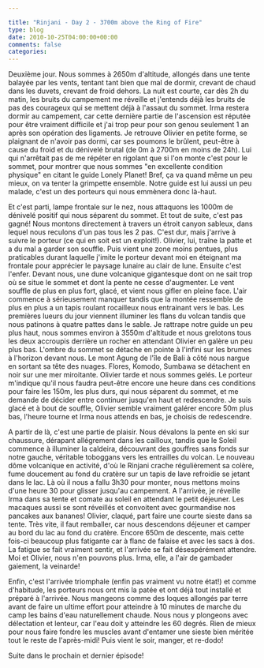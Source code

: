 ```yaml
---

title: "Rinjani - Day 2 - 3700m above the Ring of Fire"
type: blog
date: 2010-10-25T04:00:00+00:00
comments: false
categories: 
---
```


Deuxième jour. Nous sommes à 2650m d'altitude, allongés dans une tente balayée par les vents, tentant tant bien que mal de dormir, crevant de chaud dans les duvets, crevant de froid dehors. La nuit est courte, car dès 2h du matin, les bruits du campement me réveille et j'entends déjà les bruits de pas des courageux qui se mettent déjà à l'assaut du sommet. Irma restera dormir au campement, car cette dernière partie de l'ascension est réputée pour être vraiment difficile et j'ai trop peur pour son genou seulement 1 an après son opération des ligaments. Je retrouve Olivier en petite forme, se plaignant de n'avoir pas dormi, car ses poumons le brûlent, peut-être à cause du froid et du dénivelé brutal (de 0m à 2700m en moins de 24h). Lui qui n'arrêtait pas de me répéter en rigolant que si l'on monte c'est pour le sommet, pour montrer que nous sommes "en excellente condition physique" en citant le guide Lonely Planet! Bref, ça va quand même un peu mieux, on va tenter la grimpette ensemble. Notre guide est lui aussi un peu malade, c'est un des porteurs qui nous emmènera donc là-haut.

 Et c'est parti, lampe frontale sur le nez, nous attaquons les 1000m de dénivelé positif qui nous séparent du sommet. Et tout de suite, c'est pas gagné! Nous montons directement à travers un étroit canyon sableux, dans lequel nous reculons d'un pas tous les 2 pas. C'est dur, mais j'arrive à suivre le porteur (ce qui en soit est un exploit!). Olivier, lui, traîne la patte et a du mal a garder son souffle. Puis vient une zone moins pentues, plus praticables durant laquelle j'imite le porteur devant moi en éteignant ma frontale pour apprécier le paysage lunaire au clair de lune. Ensuite c'est l'enfer. Devant nous, une dune volcanique gigantesque dont on ne sait trop où se situe le sommet et dont la pente ne cesse d'augmenter. Le vent souffle de plus en plus fort, glacé, et vient nous gifler en pleine face. L'air commence à sérieusement manquer tandis que la montée ressemble de plus en plus a un tapis roulant rocailleux nous entrainant vers le bas. Les premières lueurs du jour viennent illuminer les flans du volcan tandis que nous patinons à quatre pattes dans le sable. Je rattrape notre guide un peu plus haut, nous sommes environ à 3550m d'altitude et nous grelotons tous les deux accroupis derrière un rocher en attendant Olivier en galère un peu plus bas. L'ombre du sommet se détache en pointe à l'infini sur les brumes à l'horizon devant nous. Le mont Agung de l'île de Bali à côté nous nargue en sortant sa tête des nuages. Flores, Komodo, Sumbawa se détachent en noir sur une mer miroitante. Olivier tarde et nous sommes gelés. Le porteur m'indique qu'il nous faudra peut-être encore une heure dans ces conditions pour faire les 150m, les plus durs, qui nous séparent du sommet, et me demande de décider entre continuer jusqu'en haut et redescendre. Je suis glacé et à bout de souffle, Olivier semble vraiment galérer encore 50m plus bas, l'heure tourne et Irma nous attends en bas, je choisis de redescendre.

 A partir de là, c'est une partie de plaisir. Nous dévalons la pente en ski sur chaussure, dérapant allégrement dans les cailloux, tandis que le Soleil commence à illuminer la caldeira, découvrant des gouffres sans fonds sur notre gauche, véritable toboggans vers les entrailles du volcan. Le nouveau dôme volcanique en activité, d'où le Rinjani crache régulièrement sa colère, fume doucement au fond du cratère sur un tapis de lave refroidie se jetant dans le lac. Là où il nous a fallu 3h30 pour monter, nous mettons moins d'une heure 30 pour glisser jusqu'au campement. A l'arrivée, je réveille Irma dans sa tente et comate au soleil en attendant le petit déjeuner. Les macaques aussi se sont réveillés et convoitent avec gourmandise nos pancakes aux bananes! Olivier, claqué, part faire une courte sieste dans sa tente. Très vite, il faut remballer, car nous descendons déjeuner et camper au bord du lac au fond du cratère. Encore 650m de descente, mais cette fois-ci beaucoup plus fatigante car à flanc de falaise et avec les sacs à dos. La fatigue se fait vraiment sentir, et l'arrivée se fait désespérément attendre. Moi et Olivier, nous n'en pouvons plus. Irma, elle, a l'air de gambader gaiement, la veinarde!

 Enfin, c'est l'arrivée triomphale (enfin pas vraiment vu notre état!) et comme d'habitude, les porteurs nous ont mis la patée et ont déjà tout installé et préparé à l'arrivée. Nous mangeons comme des loques allongés par terre avant de faire un ultime effort pour atteindre à 10 minutes de marche du camp les bains d'eau naturellement chaude. Nous nous y plongeons avec délectation et lenteur, car l'eau doit y atteindre les 60 degrés. Rien de mieux pour nous faire fondre les muscles avant d'entamer une sieste bien méritée tout le reste de l'après-midi! Puis vient le soir, manger, et re-dodo!
 
 Suite dans le prochain et dernier épisode!

